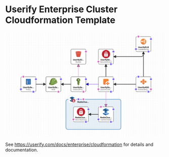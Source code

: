 # Userify Enterprise Cluster Cloudformation Template

![Diagram](diagram.png "Template Resources")

See https://userify.com/docs/enterprise/cloudformation for details and documentation.
